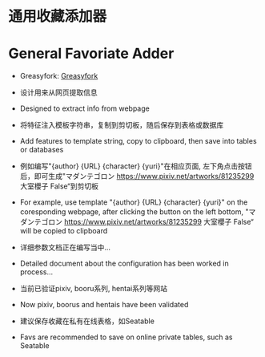 # 通用收藏添加器
# General Favoriate Adder
- Greasyfork: [Greasyfork](https://greasyfork.org/zh-CN/scripts/424020-general-favoriates-adder)  

- 设计用来从网页提取信息
- Designed to extract info from webpage  

- 将特征注入模板字符串，复制到剪切板，随后保存到表格或数据库
- Add features to template string, copy to clipboard, then save into tables or databases  

- 例如编写"{author} {URL} {character} {yuri}"在相应页面, 左下角点击按钮后，即可生成"マダンテゴロン https://www.pixiv.net/artworks/81235299 大室櫻子 False“到剪切板
- For example, use template "{author} {URL} {character} {yuri}" on the coresponding webpage, after clicking the button on the left bottom, "マダンテゴロン https://www.pixiv.net/artworks/81235299 大室櫻子 False“ will be copied to clipboard  

- 详细参数文档正在编写当中...
- Detailed document about the configuration has been worked in process...  

- 当前已验证pixiv, booru系列, hentai系列等网站
- Now pixiv, boorus and hentais have been validated  

- 建议保存收藏在私有在线表格，如Seatable
- Favs are recommended to save on online private tables, such as Seatable  
